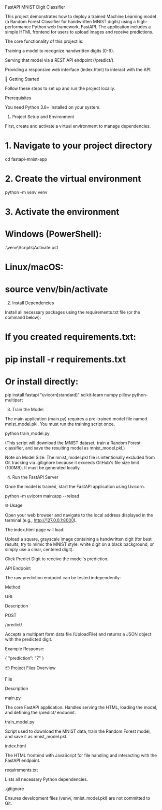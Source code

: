 FastAPI MNIST Digit Classifier

This project demonstrates how to deploy a trained Machine Learning model (a Random Forest Classifier for handwritten MNIST digits) using a high-performance Python web framework, FastAPI. The application includes a simple HTML frontend for users to upload images and receive predictions.

The core functionality of this project is:

Training a model to recognize handwritten digits (0-9).

Serving that model via a REST API endpoint (/predict/).

Providing a responsive web interface (index.html) to interact with the API.

🚀 Getting Started

Follow these steps to set up and run the project locally.

Prerequisites

You need Python 3.8+ installed on your system.

1. Project Setup and Environment

First, create and activate a virtual environment to manage dependencies.

# 1. Navigate to your project directory
cd fastapi-mnist-app

# 2. Create the virtual environment
python -m venv venv

# 3. Activate the environment
# Windows (PowerShell):
.\venv\Scripts\Activate.ps1
# Linux/macOS:
# source venv/bin/activate


2. Install Dependencies

Install all necessary packages using the requirements.txt file (or the command below):

# If you created requirements.txt:
# pip install -r requirements.txt

# Or install directly:
pip install fastapi "uvicorn[standard]" scikit-learn numpy pillow python-multipart


3. Train the Model

The main application (main.py) requires a pre-trained model file named mnist_model.pkl. You must run the training script once.

python train_model.py


(This script will download the MNIST dataset, train a Random Forest classifier, and save the resulting model as mnist_model.pkl.)

Note on Model Size: The mnist_model.pkl file is intentionally excluded from Git tracking via .gitignore because it exceeds GitHub's file size limit (100MB). It must be generated locally.

4. Run the FastAPI Server

Once the model is trained, start the FastAPI application using Uvicorn.

python -m uvicorn main:app --reload


🌐 Usage

Open your web browser and navigate to the local address displayed in the terminal (e.g., http://127.0.0.1:8000).

The index.html page will load.

Upload a square, grayscale image containing a handwritten digit (for best results, try to mimic the MNIST style: white digit on a black background, or simply use a clear, centered digit).

Click Predict Digit to receive the model's prediction.

API Endpoint

The raw prediction endpoint can be tested independently:

Method

URL

Description

POST

/predict/

Accepts a multipart form data file (UploadFile) and returns a JSON object with the predicted digit.

Example Response:

{
  "prediction": "7"
}


📦 Project Files Overview

File

Description

main.py

The core FastAPI application. Handles serving the HTML, loading the model, and defining the /predict/ endpoint.

train_model.py

Script used to download the MNIST data, train the Random Forest model, and save it as mnist_model.pkl.

index.html

The HTML frontend with JavaScript for file handling and interacting with the FastAPI endpoint.

requirements.txt

Lists all necessary Python dependencies.

.gitignore

Ensures development files (venv/, mnist_model.pkl) are not committed to Git.

